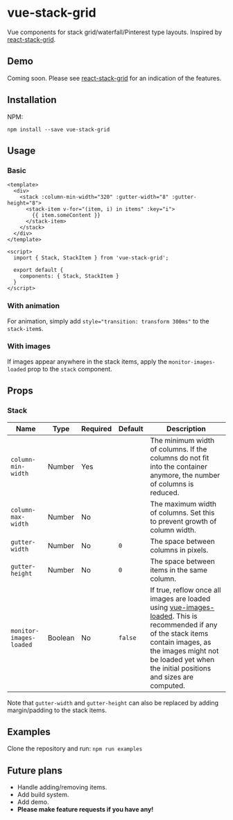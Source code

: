 # vue-stack-grid

Vue components for stack grid/waterfall/Pinterest type layouts. Inspired by [react-stack-grid](https://github.com/tsuyoshiwada/react-stack-grid).

## Demo

Coming soon. Please see [react-stack-grid](https://github.com/tsuyoshiwada/react-stack-grid) for an indication of the features.

## Installation

NPM:

```
npm install --save vue-stack-grid
```

## Usage

### Basic

```vue
<template>
  <div>
    <stack :column-min-width="320" :gutter-width="8" :gutter-height="8">
      <stack-item v-for="(item, i) in items" :key="i">
        {{ item.someContent }}
      </stack-item>
    </stack>
  </div>
</template>

<script>
  import { Stack, StackItem } from 'vue-stack-grid';

  export default {
    components: { Stack, StackItem }
  }
</script>

```

### With animation

For animation, simply add `style="transition: transform 300ms"` to the `stack-item`s.

### With images

If images appear anywhere in the stack items, apply the `monitor-images-loaded` prop to the `stack` component.

## Props

### Stack

| Name | Type | Required | Default | Description |
| --- | --- | --- | --- | --- |
| `column-min-width` | Number | Yes | | The minimum width of columns. If the columns do not fit into the container anymore, the number of columns is reduced. |
| `column-max-width` | Number | No | | The maximum width of columns. Set this to prevent growth of column width. |
| `gutter-width` | Number | No | `0` | The space between columns in pixels. |
| `gutter-height` | Number | No | `0` | The space between items in the same column. |
| `monitor-images-loaded` | Boolean | No | `false` | If true, reflow once all images are loaded using [vue-images-loaded](https://github.com/David-Desmaisons/Vue.ImagesLoaded). This is recommended if any of the stack items contain images, as the images might not be loaded yet when the initial positions and sizes are computed. |

Note that `gutter-width` and `gutter-height` can also be replaced by adding margin/padding to the stack items.

## Examples
Clone the repository and run: `npm run examples`

## Future plans

 - Handle adding/removing items.
 - Add build system.
 - Add demo.
 - **Please make feature requests if you have any!**
